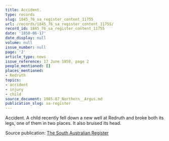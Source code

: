 ```yaml
---
title: Accident.
type: records
slug: 1845_76_sa_register_content_11755
url: /records/1845_76_sa_register_content_11755/
record_id: 1845_76_sa_register_content_11755
date: '1858-06-17'
date_display: null
volume: null
issue_number: null
page: '2'
article_type: news
issue_reference: 17 June 1858, page 2
people_mentioned: []
places_mentioned:
- Redruth
topics:
- accident
- injury
- child
source_document: 1985-87_Northern__Argus.md
publication_slug: sa-register
---
```


Accident.  A child recently fell down a new well at Redruth and broke both its legs, one of them in two places.  It also bruised its head.

Source publication: [The South Australian Register](/publications/sa-register/)
